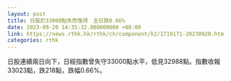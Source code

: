 ```yaml
---
layout: post
title: 日股於33000點失而復得　全日跌0.66%
date: 2023-09-20 14:35:32.000000000 +08:00
link: https://news.rthk.hk/rthk/ch/component/k2/1719171-20230920.htm
categories: rthk
---
```


日股連續兩日向下，日經指數曾失守33000點水平，低見32988點。指數收報33023點，跌218點，跌幅0.66%。
